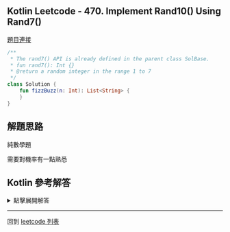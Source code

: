 ## Kotlin Leetcode - 470. Implement Rand10() Using Rand7()

[題目連接](https://leetcode.com/problems/implement-rand10-using-rand7/)

```kotlin
/**
 * The rand7() API is already defined in the parent class SolBase.
 * fun rand7(): Int {}
 * @return a random integer in the range 1 to 7
 */
class Solution {
    fun fizzBuzz(n: Int): List<String> {
	}
}
```

## 解題思路

純數學題

需要對機率有一點熟悉

## Kotlin 參考解答


<details>
  <summary markdown='span'>點擊展開解答</summary>


```kotlin
class Solution : SolBase() {
    fun rand10(): Int {
        while(true) {
            val a = rand7()
            val b = rand7()
            val idx = 7 * (a - 1) + b
            if (idx <= 40) {
                return 1 + (idx - 1) % 10;
            }
        }
    }
}
```


</details>

------

回到 [leetcode 列表](index.md)


